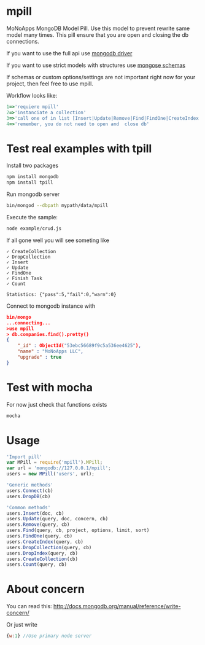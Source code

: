 mpill
=====

MoNoApps MongoDB Model Pill.
Use this model to prevent rewrite same model many times.
This pill ensure that you are open and closing the db connections.

If you want to use the full api use [mongodb driver](http://mongodb.github.io/node-mongodb-native/)

If you want to use strict models with structures use [mongose schemas](http://mongoosejs.com/docs/guide.html)

If  schemas or custom options/settings are not important right now for your project, then feel free to use mpill.

Workflow looks like:
````js
1=>'requiere mpill'
2=>'instanciate a collection'
3=>'call one of in list [Insert|Update|Remove|Find|FindOne|CreateIndex|DropCollection|DropIndex|Count]'
4=>'remember, you do not need to open and  close db'
````

Test real examples with tpill
==
Install two packages
````bash
npm install mongodb
npm install tpill
````
Run mongodb server
````bash
bin/mongod --dbpath mypath/data/mpill
````
Execute the sample:
````bash
node example/crud.js
````
If all gone well you will see someting like
````shell
✓ CreateCollection
✓ DropCollection
✓ Insert
✓ Update
✓ FindOne
✓ Finish Task
✓ Count

Statistics: {"pass":5,"fail":0,"warn":0}
````
Connect to mongodb instance with
````json
bin/mongo
...connecting...
>use mpill
> db.companies.find().pretty()
{
	"_id" : ObjectId("53ebc56689f9c5a536ee4625"),
	"name" : "MoNoApps LLC",
	"upgrade" : true
}
````

Test with mocha
===
For now just check that functions exists
```bash
mocha
```

Usage
===
````js
'Import pill'
var MPill = require('mpill').MPill;
var url = 'mongodb://127.0.0.1/mpill';
users = new MPill('users', url);

'Generic methods'
users.Connect(cb)
users.DropDB(cb)

'Common methods'
users.Insert(doc, cb)
users.Update(query, doc, concern, cb)
users.Remove(query, cb)
users.Find(query, cb, project, options, limit, sort)
users.FindOne(query, cb)
users.CreateIndex(query, cb)
users.DropCollection(query, cb)
users.DropIndex(query, cb)
users.CreateCollection(cb)
users.Count(query, cb)
````
About concern
===
You can read this: http://docs.mongodb.org/manual/reference/write-concern/

Or just write
````js
{w:1} //Use primary node server
````

